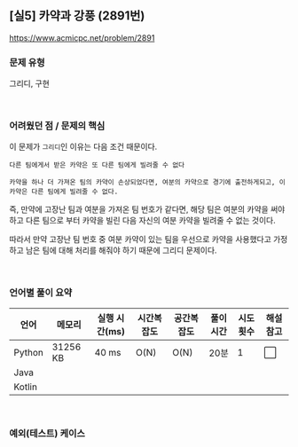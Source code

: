 ## [실5] 카약과 강풍 (2891번)

https://www.acmicpc.net/problem/2891

### 문제 유형

그리디, 구현

<br>

### 어려웠던 점 / 문제의 핵심

이 문제가 `그리디`인 이유는 다음 조건 때문이다.

`다른 팀에게서 받은 카약은 또 다른 팀에게 빌려줄 수 없다`

`카약을 하나 더 가져온 팀의 카약이 손상되었다면, 여분의 카약으로 경기에 출전하게되고, 이 카약은 다른 팀에게 빌려줄 수 없다.`

즉, 만약에 고장난 팀과 여분을 가져온 팀 번호가 같다면, 해당 팀은 여분의 카약을 써야하고 다른 팀으로 부터 카약을 빌린 다음 자신의 여분 카약을 빌려줄 수 없는 것이다.

따라서 만약 고장난 팀 번호 중 여분 카약이 있는 팀을 우선으로 카약을 사용했다고 가정하고 남은 팀에 대해 처리를 해줘야 하기 때문에 그리디 문제이다.

<br>

### 언어별 풀이 요약

| 언어   | 메모리   | 실행 시간(ms) | 시간복잡도 | 공간복잡도 | 풀이 시간 | 시도 횟수 | 해설 참고            |
| ------ | -------- | ------------- | ---------- | ---------- | --------- | --------- | -------------------- |
| Python | 31256 KB | 40 ms         | O(N)       | O(N)       | 20분      | 1         | :white_large_square: |
| Java   |          |               |            |            |           |           |                      |
| Kotlin |          |               |            |            |           |           |                      |

<br>

### 예외(테스트) 케이스

```
```

